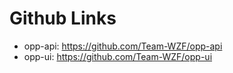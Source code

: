 # Github Links

- opp-api: https://github.com/Team-WZF/opp-api
- opp-ui: https://github.com/Team-WZF/opp-ui
